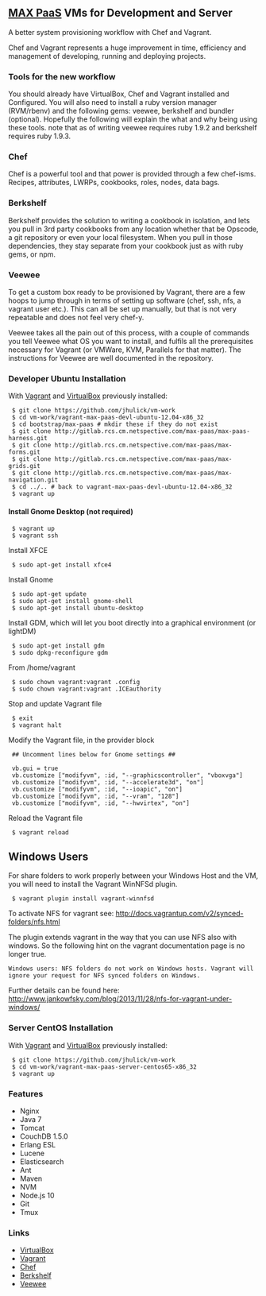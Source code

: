 ## [MAX PaaS](http://max-paas.devl.netspective.com/max-paas-harness/#/) VMs for Development and Server

A better system provisioning workflow with Chef and Vagrant.

Chef and Vagrant represents a huge improvement in time, efficiency and management of developing, running and deploying
projects.

### Tools for the new workflow
You should already have VirtualBox, Chef and Vagrant installed and Configured. You will also need to install a ruby
version manager (RVM/rbenv) and the following gems: veewee, berkshelf and bundler (optional). Hopefully the following
will explain the what and why being using these tools. note that as of writing veewee requires ruby 1.9.2 and berkshelf
requires ruby 1.9.3.

### Chef
Chef is a powerful tool and that power is provided through a few chef-isms. Recipes, attributes, LWRPs, cookbooks, roles,
nodes, data bags.

### Berkshelf
Berkshelf provides the solution to writing a cookbook in isolation, and lets you pull in 3rd party cookbooks from any
location whether that be Opscode, a git repository or even your local filesystem. When you pull in those dependencies,
they stay separate from your cookbook just as with ruby gems, or npm.

### Veewee
To get a custom box ready to be provisioned by Vagrant, there are a few hoops to jump through in terms of setting up software
(chef, ssh, nfs, a vagrant user etc.). This can all be set up manually, but that is not very repeatable and does not
feel very chef-y.

Veewee takes all the pain out of this process, with a couple of commands you tell Veewee what OS you want to install,
and fulfils all the prerequisites necessary for Vagrant (or VMWare, KVM, Parallels for that matter). The instructions
for Veewee are well documented in the repository.



### Developer Ubuntu Installation

  With [Vagrant](http://http://www.vagrantup.com/) and [VirtualBox](https://www.virtualbox.org/) previously installed:

     $ git clone https://github.com/jhulick/vm-work
     $ cd vm-work/vagrant-max-paas-devl-ubuntu-12.04-x86_32
     $ cd bootstrap/max-paas # mkdir these if they do not exist
     $ git clone http://gitlab.rcs.cm.netspective.com/max-paas/max-paas-harness.git
     $ git clone http://gitlab.rcs.cm.netspective.com/max-paas/max-forms.git
     $ git clone http://gitlab.rcs.cm.netspective.com/max-paas/max-grids.git
     $ git clone http://gitlab.rcs.cm.netspective.com/max-paas/max-navigation.git
     $ cd ../.. # back to vagrant-max-paas-devl-ubuntu-12.04-x86_32
     $ vagrant up


#### Install Gnome Desktop (not required)

     $ vagrant up
     $ vagrant ssh

  Install XFCE

     $ sudo apt-get install xfce4

  Install Gnome

     $ sudo apt-get update
     $ sudo apt-get install gnome-shell
     $ sudo apt-get install ubuntu-desktop

  Install GDM, which will let you boot directly into a graphical environment (or lightDM)

     $ sudo apt-get install gdm
     $ sudo dpkg-reconfigure gdm

  From /home/vagrant

     $ sudo chown vagrant:vagrant .config
     $ sudo chown vagrant:vagrant .ICEauthority

  Stop and update Vagrant file

     $ exit
     $ vagrant halt

  Modify the Vagrant file, in the provider block

     ## Uncomment lines below for Gnome settings ##

     vb.gui = true
     vb.customize ["modifyvm", :id, "--graphicscontroller", "vboxvga"]
     vb.customize ["modifyvm", :id, "--accelerate3d", "on"]
     vb.customize ["modifyvm", :id, "--ioapic", "on"]
     vb.customize ["modifyvm", :id, "--vram", "128"]
     vb.customize ["modifyvm", :id, "--hwvirtex", "on"]

  Reload the Vagrant file

     $ vagrant reload

## Windows Users

For share folders to work properly between your Windows Host and the VM, you will need to install the Vagrant WinNFSd plugin.

     $ vagrant plugin install vagrant-winnfsd

To activate NFS for vagrant see: http://docs.vagrantup.com/v2/synced-folders/nfs.html

The plugin extends vagrant in the way that you can use NFS also with windows. So the following hint on the vagrant documentation page is no longer true.

```
Windows users: NFS folders do not work on Windows hosts. Vagrant will ignore your request for NFS synced folders on Windows.
```

Further details can be found here: http://www.jankowfsky.com/blog/2013/11/28/nfs-for-vagrant-under-windows/

### Server CentOS Installation

  With [Vagrant](http://http://www.vagrantup.com/) and [VirtualBox](https://www.virtualbox.org/) previously installed:

     $ git clone https://github.com/jhulick/vm-work
     $ cd vm-work/vagrant-max-paas-server-centos65-x86_32
     $ vagrant up


### Features

  - Nginx
  - Java 7
  - Tomcat
  - CouchDB 1.5.0
  - Erlang ESL
  - Lucene
  - Elasticsearch
  - Ant
  - Maven
  - NVM
  - Node.js 10
  - Git
  - Tmux

### Links

 - [VirtualBox](https://www.virtualbox.org/)
 - [Vagrant](http://http://www.vagrantup.com/)
 - [Chef](http://www.getchef.com/chef/)
 - [Berkshelf](http://berkshelf.com/)
 - [Veewee](https://github.com/jedi4ever/veewee)


